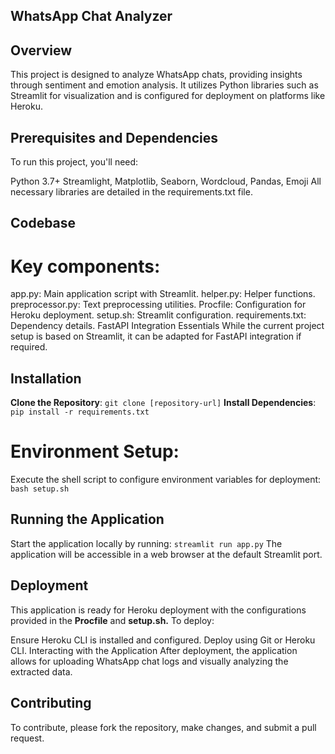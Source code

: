 ## WhatsApp Chat Analyzer

## Overview
This project is designed to analyze WhatsApp chats, providing insights through sentiment and emotion analysis. It utilizes Python libraries such as Streamlit for visualization and is configured for deployment on platforms like Heroku.

## Prerequisites and Dependencies
To run this project, you'll need:

Python 3.7+
Streamlight, Matplotlib, Seaborn, Wordcloud, Pandas, Emoji
All necessary libraries are detailed in the requirements.txt file.

## Codebase
# Key components:

app.py: Main application script with Streamlit.
helper.py: Helper functions.
preprocessor.py: Text preprocessing utilities.
Procfile: Configuration for Heroku deployment.
setup.sh: Streamlit configuration.
requirements.txt: Dependency details.
FastAPI Integration Essentials
While the current project setup is based on Streamlit, it can be adapted for FastAPI integration if required.

## Installation
**Clone the Repository**: `git clone [repository-url]`
**Install Dependencies**: `pip install -r requirements.txt`

# Environment Setup:
Execute the shell script to configure environment variables for deployment: `bash setup.sh`

## Running the Application
Start the application locally by running:  `streamlit run app.py`
The application will be accessible in a web browser at the default Streamlit port.

## Deployment
This application is ready for Heroku deployment with the configurations provided in the **Procfile** and **setup.sh.** To deploy:

Ensure Heroku CLI is installed and configured.
Deploy using Git or Heroku CLI.
Interacting with the Application
After deployment, the application allows for uploading WhatsApp chat logs and visually analyzing the extracted data.

## Contributing
To contribute, please fork the repository, make changes, and submit a pull request.
